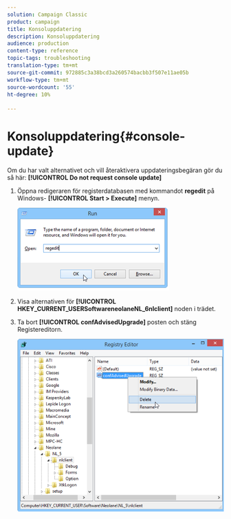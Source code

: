 ```yaml
---
solution: Campaign Classic
product: campaign
title: Konsoluppdatering
description: Konsoluppdatering
audience: production
content-type: reference
topic-tags: troubleshooting
translation-type: tm+mt
source-git-commit: 972885c3a38bcd3a260574bacbb3f507e11ae05b
workflow-type: tm+mt
source-wordcount: '55'
ht-degree: 10%

---
```



# Konsoluppdatering{#console-update}

Om du har valt alternativet och vill återaktivera uppdateringsbegäran gör du så här: **[!UICONTROL Do not request console update]**

1. Öppna redigeraren för registerdatabasen med kommandot **regedit** på Windows- **[!UICONTROL Start > Execute]** menyn.

   ![](assets/ncs_console_update_1.png)

1. Visa alternativen för **[!UICONTROL HKEY_CURRENT_USERSoftwareneolaneNL_6nlclient]** noden i trädet.
1. Ta bort **[!UICONTROL confAdvisedUpgrade]** posten och stäng Registereditorn.

   ![](assets/ncs_console_update_2.png)

